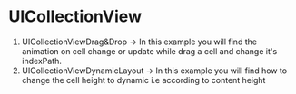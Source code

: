 # UICollectionView

1. UICollectionViewDrag&Drop -> In this example you will find the animation on cell change or update while drag a cell and change it's indexPath.
2. UICollectionViewDynamicLayout ->  In this example you will find how to change the cell height to dynamic i.e according to content height

